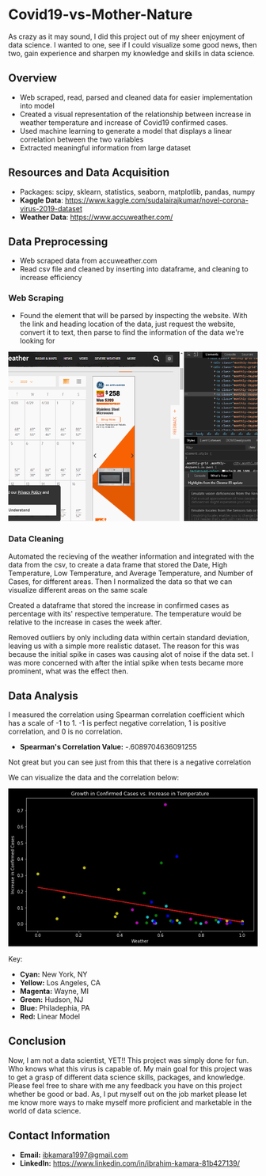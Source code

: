 # Covid19-vs-Mother-Nature
As crazy as it may sound, I did this project out of my sheer enjoyment of data science. I wanted to one, see if I could visualize some good news, then two, gain experience and sharpen my knowledge and skills in data science.
## Overview
- Web scraped, read, parsed and cleaned data for easier implementation into model
- Created a visual representation of the relationship between increase in weather temperature and increase of Covid19 confirmed cases.
- Used machine learning to generate a model that displays a linear correlation between the two variables
- Extracted meaningful information from large dataset
## Resources and Data Acquisition
- Packages: scipy, sklearn, statistics, seaborn, matplotlib, pandas, numpy
- **Kaggle Data**: https://www.kaggle.com/sudalairajkumar/novel-corona-virus-2019-dataset
- **Weather Data**: https://www.accuweather.com/

## Data Preprocessing
- Web scraped data from accuweather.com 
- Read csv file and cleaned by inserting into dataframe, and cleaning to increase efficiency
### Web Scraping
- Found the element that will be parsed by inspecting the website. With the link and heading location of the data, just request the website, convert it to text, then parse to find the information of the data we're looking for

![web scraping](https://github.com/ibkamara0/Covid19-vs-Mother-Nature/blob/master/web%20scraping.gif)

### Data Cleaning
Automated the recieving of the weather information and integrated with the data from the csv, to create a data frame that stored the Date, High Temperature, Low Temperature, and Average Temperature, and Number of Cases, for different areas. Then I normalized the data so that we can visualize different areas on the same scale

Created a dataframe that stored the increase in confirmed cases as percentage with its' respective temperature. The temperature would be relative to the increase in cases the week after. 

Removed outliers by only including data within certain standard deviation, leaving us with a simple more realistic dataset. The reason for this was because the initial spike in cases was causing alot of noise if the data set. I was more concerned with after the intial spike when tests became more prominent, what was the effect then.

## Data Analysis
I measured the correlation using Spearman correlation coefficient which has a scale of -1 to 1. -1 is perfect negative correlation, 1 is positive correlation, and 0 is no correlation. 

- **Spearman's Correlation Value:** -.6089704636091255

Not great but you can see just from this that there is a negative correlation

We can visualize the data and the correlation below:

![Visualization of Data](https://github.com/ibkamara0/Covid19-vs-Mother-Nature/blob/master/Data%20Visualization.jpg)

Key:
- **Cyan:** New York, NY
- **Yellow:** Los Angeles, CA
- **Magenta:** Wayne, MI
- **Green:** Hudson, NJ
- **Blue:** Philadephia, PA
- **Red:** Linear Model

## Conclusion
Now, I am not a data scientist, YET!! This project was simply done for fun. Who knows what this virus is capable of. My main goal for this project was to get a grasp of different data science skills, packages, and knowledge. Please feel free to share with me any feedback you have on this project whether be good or bad. As, I put myself out on the job market please let me know more ways to make myself more proficient and marketable in the world of data science.

## Contact Information

- **Email:** ibkamara1997@gmail.com
- **LinkedIn:** https://www.linkedin.com/in/ibrahim-kamara-81b427139/
